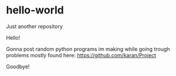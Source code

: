 # hello-world
Just another repository

Hello!

Gonna post random python programs im making while going trough problems mostly found here: https://github.com/karan/Project

Goodbye!
